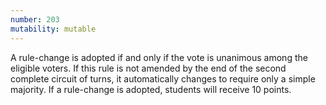 ```yaml
---
number: 203
mutability: mutable
---
```


A rule-change is adopted if and only if the vote is unanimous among the eligible voters. If this rule is not amended by the end of the second complete circuit of turns, it automatically changes to require only a simple majority. If a rule-change is adopted, students will receive 10 points.

